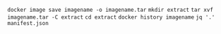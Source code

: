 `docker image save imagename -o imagename.tar`
`mkdir extract`
`tar xvf imagename.tar -C extract`
`cd extract`
`docker history imagename`
`jq '.' manifest.json`
